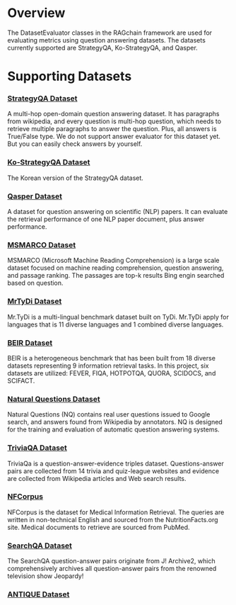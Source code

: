# Overview

The DatasetEvaluator classes in the RAGchain framework are used for evaluating metrics using question answering datasets. The datasets currently supported are StrategyQA, Ko-StrategyQA, and Qasper.

# Supporting Datasets

### [StrategyQA Dataset](./strategy-qa.md)

A multi-hop open-domain question answering dataset. It has paragraphs from wikipedia, and every question is multi-hop question, which needs to retrieve multiple paragraphs to answer the question.
Plus, all answers is True/False type. We do not support answer evaluator for this dataset yet. But you can easily check answers by yourself.

### [Ko-StrategyQA Dataset](./ko-strategy-qa.md)

The Korean version of the StrategyQA dataset.

### [Qasper Dataset](./qasper.md)

A dataset for question answering on scientific (NLP) papers. It can evaluate the retrieval performance of one NLP paper document, plus answer performance.

### [MSMARCO Dataset](./ms-marco.md)
MSMARCO (Microsoft Machine Reading Comprehension) is a large scale dataset focused on machine reading comprehension, question answering, and passage ranking.
The passages are top-k results Bing engin searched based on question.

### [MrTyDi Dataset](./mr-tydi.md)
Mr.TyDi is a multi-lingual benchmark dataset built on TyDi.
Mr.TyDi apply for languages that is 11 diverse languages and 1 combined diverse languages.

### [BEIR Dataset](./beir.md)
BEIR is a heterogeneous benchmark that has been built from 18 diverse datasets representing 9 information retrieval tasks.
In this project, six datasets are utilized: FEVER, FIQA, HOTPOTQA, QUORA, SCIDOCS, and SCIFACT.

### [Natural Questions Dataset](./natural-question.md)
Natural Questions (NQ) contains real user questions issued to Google search, and answers found from Wikipedia
by annotators. NQ is designed for the training and evaluation of automatic question answering systems.

### [TriviaQA Dataset](./trivia-qa.md)
TriviaQa is a question-answer-evidence triples dataset. Questions-answer pairs are collected 
from 14 trivia and quiz-league websites and evidence are collected from Wikipedia articles and Web search results.

### [NFCorpus](./nfcorpus.md)
NFCorpus is the dataset for Medical Information Retrieval. The queries are  written in non-technical English 
and sourced from the NutritionFacts.org site. Medical documents to retrieve are sourced from PubMed.

### [SearchQA Dataset](./search-qa.md)
The SearchQA question-answer pairs originate from J! Archive2, which comprehensively archives all question-answer pairs
from the renowned television show Jeopardy!

### [ANTIQUE Dataset](./antique.md)
